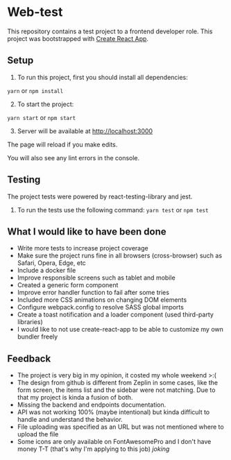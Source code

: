 # Web-test

This repository contains a test project to a frontend developer role. This project was bootstrapped with [Create React App](https://github.com/facebook/create-react-app).

## Setup

1. To run this project, first you should install all dependencies:

 `yarn` or `npm install`

 2. To start the project:

 `yarn start` or `npm start`

  3. Server will be available at [http://localhost:3000](http://localhost:3000) 
  
The page will reload if you make edits.

You will also see any lint errors in the console.

## Testing

The project tests were powered by react-testing-library and jest.

 1. To run the tests use the following command:
 `yarn test` or `npm test`
  
## What I would like to have been done

- Write more tests to increase project coverage
- Make sure the project runs fine in all browsers (cross-browser) such as Safari, Opera, Edge, etc
- Include a docker file
- Improve responsible screens such as tablet and mobile
- Created a generic form component
- Improve error handler function to fail after some tries
- Included more CSS animations on changing DOM elements
- Configure webpack.config to resolve SASS global imports
- Create a toast notification and a loader component (used third-party libraries)
- I would like to not use create-react-app to be able to customize my own bundler freely

## Feedback

- The project is very big in my opinion, it costed my whole weekend >:(
- The design from github is different from Zeplin in some cases, like the form screen, the items list and the sidebar were not matching. Due to that my project is kinda a fusion of both.
- Missing the backend and endpoints documentation.
- API was not working 100% (maybe intentional) but kinda difficult to handle and understand the behavior.
- File uploading was specified as an URL but was not mentioned where to upload the file
- Some icons are only available on FontAwesomePro and I don't have money T-T (that's why I'm applying to this job)  *joking*
